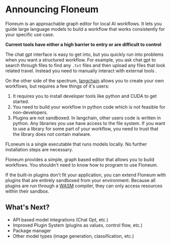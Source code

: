 # Announcing Floneum

Floneum is an approachable graph editor for local AI workflows. It lets you guide large language models to build a workflow that works consistently for your specific use case.

__Current tools have either a high barrier to entry or are difficult to control__

The chat gpt interface is easy to get into, but you quickly run into problems when you want a structured workflow. For example, you ask chat gpt to search through files to find any `.txt` files and then upload any files that look related travel. Instead you need to manually interact with external tools .

On the other side of the spectrum, [langchain](https://github.com/hwchase17/langchain) allows you to create your own workflows, but requires a few things of it's users:

1. It requires you to install developer tools like python and CUDA to get started.
2. You need to build your workflow in python code which is not feasible for non-developers.
3. Plugins are not sandboxed. In langchain, other users code is written in python. Any libraries you use have access to the file system. If you want to use a library for some part of your workflow, you need to trust that the library does not contain malware.

FLoneum is a single executable that runs models locally. No further installation steps are necessary.

Floneum provides a simple, graph based editor that allows you to build workflows. You shouldn't need to know how to program to use Floneum.

If the built-in plugins don't fit your application, you can extend Floneum with plugins that are entirely sandboxed from your environment. Because all plugins are run through a [WASM](https://webassembly.org/) compiler, they can only access resources within their sandbox.

## What's Next?

- API based model integrations (Chat Gpt, etc.)
- Improved Plugin System (plugins as values, control flow, etc.)
- Package manager
- Other model types (image generation, classification, etc.)
